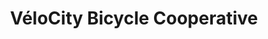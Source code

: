 ---
title: "VéloCity Bicycle Cooperative"
url: /arlington/velocity-bicycle-cooperative/
shop: Fahrrad
---